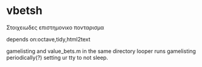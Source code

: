 vbetsh
======
Στοιχειωδες επιστημονικο πονταρισμα

depends on:octave,tidy,html2text

gamelisting and value_bets.m in the same directory
looper runs gamelisting periodically(?) setting ur tty to not sleep.
